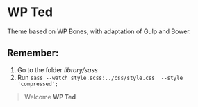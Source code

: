 # WP Ted
Theme based on WP Bones, with adaptation of Gulp and Bower.

## Remember: ##
1. Go to the folder *library/sass*
2. Run `sass --watch style.scss:../css/style.css  --style 'compressed';`

> Welcome **WP Ted**
